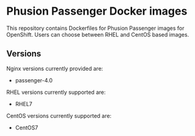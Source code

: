 Phusion Passenger Docker images
===============================

This repository contains Dockerfiles for Phusion Passenger images for OpenShift.
Users can choose between RHEL and CentOS based images.


Versions
---------------
Nginx versions currently provided are:
* passenger-4.0

RHEL versions currently supported are:
* RHEL7

CentOS versions currently supported are:
* CentOS7
